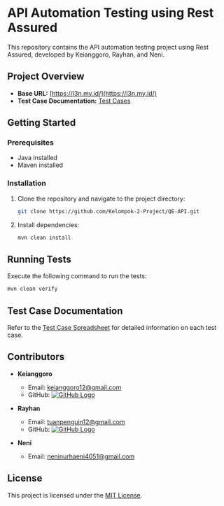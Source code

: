 # API Automation Testing using Rest Assured

This repository contains the API automation testing project using Rest Assured, developed by Keianggoro, Rayhan, and Neni.

## Project Overview

- **Base URL:** [https://l3n.my.id/](https://l3n.my.id/)
- **Test Case Documentation:** [Test Cases](https://docs.google.com/spreadsheets/d/1vOiRSU0w4vXTKcBU2CDNy3gBow6ha8OTchf0a5d4Ok0/edit)

## Getting Started

### Prerequisites

- Java installed
- Maven installed

### Installation

1. Clone the repository and navigate to the project directory:

   ```bash
   git clone https://github.com/Kelompok-2-Project/QE-API.git
   ```

2. Install dependencies:

   ```bash
   mvn clean install
   ```

## Running Tests

Execute the following command to run the tests:

```bash
mvn clean verify
```

## Test Case Documentation

Refer to the [Test Case Spreadsheet](https://docs.google.com/spreadsheets/d/1vOiRSU0w4vXTKcBU2CDNy3gBow6ha8OTchf0a5d4Ok0/edit) for detailed information on each test case.

## Contributors

- **Keianggoro**
  - Email: keianggoro12@gmail.com
  - GitHub: [![GitHub Logo](https://img.shields.io/badge/GitHub-keianggoro12-blue?style=social&logo=github)](https://github.com/keianggoro12)

- **Rayhan**
  - Email: tuanpenguin12@gmail.com
  - GitHub: [![GitHub Logo](https://img.shields.io/badge/GitHub-rayariff-blue?style=social&logo=github)](https://github.com/rayariff)

- **Neni**
  - Email: neninurhaeni4051@gmail.com

## License

This project is licensed under the [MIT License](LICENSE).

